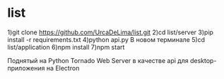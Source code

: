 ﻿# list

1)git clone https://github.com/UrcaDeLima/list.git
2)cd list/server
3)pip install -r requirements.txt
4)python api.py
В новом терминале
5)cd list/application
6)npm install
7)npm start

Поднятый на Python Tornado Web Server в качестве api для desktop-приложения на Electron
